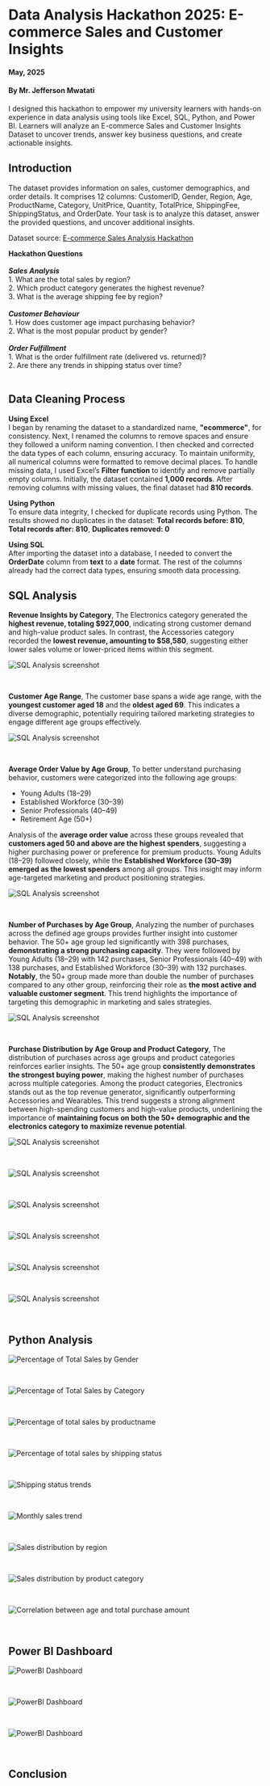 # Data Analysis Hackathon 2025: E-commerce Sales and Customer Insights

#### **May, 2025** 
#### **By Mr. Jefferson Mwatati**
I designed this hackathon to empower my university learners with hands-on experience in data analysis using tools like Excel, SQL, Python, and Power BI. Learners will analyze an E-commerce Sales and Customer Insights Dataset to uncover trends, answer key business questions, and create actionable insights.

## Introduction
The dataset provides information on sales, customer demographics, and order details. It comprises 12 columns: CustomerID, Gender, Region, Age, ProductName, Category, UnitPrice, Quantity, TotalPrice, ShippingFee, ShippingStatus, and OrderDate. Your task is to analyze this dataset, answer the provided questions, and uncover additional insights.

Dataset source: [E-commerce Sales Analysis Hackathon](https://github.com/jeffersonmwatati/E-commerce-Sales-Analysis-Hackathon/blob/64527b0963ecab250ac30d546b2417a0cdfe6f42/raw-dataset-e-commerce-sales-and-customer-insights-dataset.csv)

**Hackathon Questions**<br/>
 <br/>
***Sales Analysis***<br/>
    1. What are the total sales by region?<br/>
    2. Which product category generates the highest revenue?<br/>
    3. What is the average shipping fee by region?<br/>
    <br/>
***Customer Behaviour***<br/>
    1. How does customer age impact purchasing behavior?<br/>
    2. What is the most popular product by gender?<br/>
    <br/>
***Order Fulfillment***<br/>
    1. What is the order fulfillment rate (delivered vs. returned)?<br/>
    2. Are there any trends in shipping status over time?<br/>
    <br/>

## Data Cleaning Process
**Using Excel** <br/>
I began by renaming the dataset to a standardized name, **"ecommerce"**, for consistency. Next, I renamed the columns to remove spaces and ensure they followed a uniform naming convention. I then checked and corrected the data types of each column, ensuring accuracy. To maintain uniformity, all numerical columns were formatted to remove decimal places. To handle missing data, I used Excel’s **Filter function** to identify and remove partially empty columns. Initially, the dataset contained **1,000 records**. After removing columns with missing values, the final dataset had **810 records**.

**Using Python** <br/>
To ensure data integrity, I checked for duplicate records using Python. The results showed no duplicates in the dataset: **Total records before: 810**, **Total records after: 810**, **Duplicates removed: 0**

**Using SQL** <br/>
After importing the dataset into a database, I needed to convert the **OrderDate** column from **text** to a **date** format. The rest of the columns already had the correct data types, ensuring smooth data processing.


## SQL Analysis
**Revenue Insights by Category**, The Electronics category generated the **highest revenue, totaling $927,000**, indicating strong customer demand and high-value product sales. In contrast, the Accessories category recorded the **lowest revenue, amounting to $58,580**, suggesting either lower sales volume or lower-priced items within this segment.
<p align="left"> <img src="img/01HighestLowestRevenueCategories.PNG" alt="SQL Analysis screenshot"> </p>
<br/>
 
**Customer Age Range**, The customer base spans a wide age range, with the **youngest customer aged 18** and the **oldest aged 69**. This indicates a diverse demographic, potentially requiring tailored marketing strategies to engage different age groups effectively.
<p align="left"> <img src="img/02YoungestOldestCustomerAge.PNG" alt="SQL Analysis screenshot"> </p>
<br/>
 
**Average Order Value by Age Group**, To better understand purchasing behavior, customers were categorized into the following age groups:
+ Young Adults (18–29)
+ Established Workforce (30–39)
+ Senior Professionals (40–49)
+ Retirement Age (50+)<br/>

Analysis of the **average order value** across these groups revealed that **customers aged 50 and above are the highest spenders**, suggesting a higher purchasing power or preference for premium products. Young Adults (18–29) followed closely, while the **Established Workforce (30–39) emerged as the lowest spenders** among all groups. This insight may inform age-targeted marketing and product positioning strategies.
<p align="left"> <img src="img/03AverageOrderValuebyAgeGroup.PNG" alt="SQL Analysis screenshot"> </p>
<br/>
 
**Number of Purchases by Age Group**, Analyzing the number of purchases across the defined age groups provides further insight into customer behavior. The 50+ age group led significantly with 398 purchases, **demonstrating a strong purchasing capacity**. They were followed by Young Adults (18–29) with 142 purchases, Senior Professionals (40–49) with 138 purchases, and Established Workforce (30–39) with 132 purchases.
**Notably**, the 50+ group made more than double the number of purchases compared to any other group, reinforcing their role as **the most active and valuable customer segment**. This trend highlights the importance of targeting this demographic in marketing and sales strategies.
<p align="left"> <img src="img/04NumberofPurchasesbyAgeGroup.PNG" alt="SQL Analysis screenshot"> </p>
<br/>

**Purchase Distribution by Age Group and Product Category**, The distribution of purchases across age groups and product categories reinforces earlier insights. The 50+ age group **consistently demonstrates the strongest buying power**, making the highest number of purchases across multiple categories.
Among the product categories, Electronics stands out as the top revenue generator, significantly outperforming Accessories and Wearables. This trend suggests a strong alignment between high-spending customers and high-value products, underlining the importance of **maintaining focus on both the 50+ demographic and the electronics category to maximize revenue potential**.
<p align="left"> <img src="img/05PurchaseDistributionbyAgeGroupandCategory.PNG" alt="SQL Analysis screenshot"> </p>
<br/>

<p align="left"> <img src="img/06ProductPurchasesbyGender.PNG" alt="SQL Analysis screenshot"> </p>
<br/>
 
<p align="left"> <img src="img/07TopPurchasedProductbyGender.PNG" alt="SQL Analysis screenshot"> </p>
<br/>
 
<p align="left"> <img src="img/08OrderFulfillmentDeliveryPerformanceAnalysis.PNG" alt="SQL Analysis screenshot"> </p>
<br/>

<p align="left"> <img src="img/09MostExpensiveCheapestProducts.PNG" alt="SQL Analysis screenshot"> </p>
<br/>

<p align="left"> <img src="img/10TotalProductsCategoriesOverview.PNG" alt="SQL Analysis screenshot"> </p>
<br/>



## Python Analysis

<p align="left"> <img src="img/percentageoftotalsalesbygender.PNG" alt="Percentage of Total Sales by Gender"> </p>
<br/>

<p align="left"> <img src="img/percentageoftotalsalesbycategory.PNG" alt="Percentage of Total Sales by Category"> </p>
<br/>

<p align="left"> <img src="img/percentageoftotalsalesbyproductname.PNG" alt="Percentage of total sales by productname"> </p>
<br/>

<p align="left"> <img src="img/percentageoftotalsalesbyshippingstatus.PNG" alt="Percentage of total sales by shipping status"> </p>
<br/>

<p align="left"> <img src="img/shippingstatustrends.PNG" alt="Shipping status trends"> </p>
<br/>

<p align="left"> <img src="img/monthlysalestrend.PNG" alt="Monthly sales trend"> </p>
<br/>

<p align="left"> <img src="img/salesdistributionbyregion.PNG" alt="Sales distribution by region"> </p>
<br/>

<p align="left"> <img src="img/salesdistributionbyproductcategory.PNG" alt="Sales distribution by product category"> </p>
<br/>

<p align="left"> <img src="img/correlationbetweenageandtotalpurchaseamount.PNG" alt="Correlation between age and total purchase amount"> </p>
<br/>





## Power BI Dashboard

<p align="left"> <img src="img/PowerBI-Dashboard02.PNG" alt="PowerBI Dashboard"> </p>
<br/>

<p align="left"> <img src="img/PowerBI-Dashboard03.PNG" alt="PowerBI Dashboard"> </p>
<br/>

<p align="left"> <img src="img/PowerBI-Dashboard04.PNG" alt="PowerBI Dashboard"> </p>
<br/>

## Conclusion


